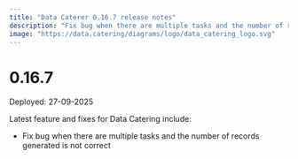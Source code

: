 ```yaml
---
title: "Data Caterer 0.16.7 release notes"
description: "Fix bug when there are multiple tasks and the number of records generated is not correct."
image: "https://data.catering/diagrams/logo/data_catering_logo.svg"
---
```


# 0.16.7

Deployed: 27-09-2025

Latest feature and fixes for Data Catering include:

- Fix bug when there are multiple tasks and the number of records generated is not correct
